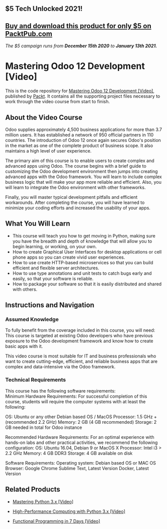 ## $5 Tech Unlocked 2021!
[Buy and download this product for only $5 on PacktPub.com](https://www.packtpub.com/)
-----
*The $5 campaign         runs from __December 15th 2020__ to __January 13th 2021.__*

# Mastering Odoo 12 Development [Video]
This is the code repository for [Mastering Odoo 12 Development [Video]](https://www.packtpub.com/business/mastering-odoo-12-development-video?utm_source=github&utm_medium=repository&utm_campaign=9781789139280), published by [Packt](https://www.packtpub.com/?utm_source=github). It contains all the supporting project files necessary to work through the video course from start to finish.
## About the Video Course
Odoo supplies approximately 4,500 business applications for more than 3.7 million users. It has established a network of 950 official partners in 110 countries. The introduction of Odoo 12 once again secures Odoo's position in the market as one of the complete product of business scope. It also maintains a high level of user experience.

The primary aim of this course is to enable users to create complex and advanced apps using Odoo. The course begins with a brief guide to customizing the Odoo development environment then jumps into creating advanced apps with the Odoo framework. You will learn to include complex business logic that will make your app more reliable and efficient. Also, you will learn to integrate the Odoo environment with other frameworks. 

Finally, you will master typical development pitfalls and efficient workarounds.
After completing the course, you will have learned to minimize your coding efforts and increased the usability of your apps.

<H2>What You Will Learn</H2>
<DIV class=book-info-will-learn-text>
<UL>
<LI>This course will teach you how to get moving in Python, making sure you have the breadth and depth of knowledge that will allow you to begin learning, or working, on your own. 
<LI>How to create Graphical User Interfaces for desktop applications or cell phone apps so you can create vivid user experiences. 
<LI>How to use create HTTP-based microservices so that you can build efficient and flexible server architectures. 
<LI>How to use type annotations and unit tests to catch bugs early and easily, so that your software is reliable. 
<LI>How to package your software so that it is easily distributed and shared with others. </LI></UL></DIV>

## Instructions and Navigation
### Assumed Knowledge
To fully benefit from the coverage included in this course, you will need:<br/>
This course is targeted at existing Odoo developers who have previous exposure to the Odoo development framework and know how to create basic apps with it.

This video course is most suitable for IT and business professionals who want to create cutting-edge, efficient, and reliable business apps that are complex and data-intensive via the Odoo framework.
### Technical Requirements
This course has the following software requirements:<br/>
Minimum Hardware Requirements:
For successful completion of this course, students will require the computer systems with at least the following:

OS:  Ubuntu or any other Debian based OS / MacOS
Processor: 1.5 GHz + (recommended 2.2 GHz)
Memory: 2 GB (4 GB recommended)
Storage: 2 GB needed in total for Odoo instance

Recommended Hardware Requirements:
For an optimal experience with hands-on labs and other practical activities, we recommend the following configuration:
OS: Ubuntu 16.04, Debian 9 or MacOS X
Processor: Intel i3 > 2.2 GHz
Memory: 4 GB DDR3
Storage: 4 GB available on disk

Software Requirements:
Operating system: Debian based OS or MAC OS
Browser: Google Chrome
Sublime Text, Latest Version
Docker, Latest Version


## Related Products
* [Mastering Python 3.x [Video]](https://www.packtpub.com/application-development/mastering-python-3x-video?utm_source=github&utm_medium=repository&utm_campaign=9781789955347)

* [High-Performance Computing with Python 3.x [Video]](https://www.packtpub.com/application-development/high-performance-computing-python-3x-video?utm_source=github&utm_medium=repository&utm_campaign=9781789956252)

* [Functional Programming in 7 Days [Video]](https://www.packtpub.com/application-development/functional-programming-7-days-video?utm_source=github&utm_medium=repository&utm_campaign=9781788990295)

